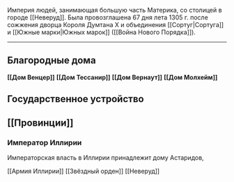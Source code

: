 Империя людей, занимающая большую часть Материка, со столицей в городе [[Неверуд]]. Была провозглашена 67 дня лета 1305 г. после сожжения дворца Короля Думтана X и объединения [[Сортуг|Сортуга]] и [[Южные марки|Южных марок]] ([[Война Нового Порядка]]). 

---
## Благородные дома 

**[[Дом Венцер]]** 
**[[Дом Тессанир]]**
**[[Дом Вернаут]]**
**[[Дом Молхейм]]**

## Государственное устройство

## [[Провинции]]

### Император Иллирии

Императорская власть в Иллирии принадлежит дому Астаридов,  

[[Армия Иллирии]]
[[Звёздный орден]]
[[Неверуд]]